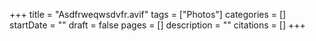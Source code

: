 +++
title = "Asdfrweqwsdvfr.avif"
tags = ["Photos"]
categories = []
startDate = ""
draft = false
pages = []
description = ""
citations = []
+++
